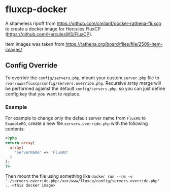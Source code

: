 # fluxcp-docker

A shameless ripoff from https://github.com/cmilanf/docker-rathena-fluxcp to create a docker image for Hercules FluxCP (https://github.com/HerculesWS/FluxCP).

Item images was taken from https://rathena.org/board/files/file/2509-item-images/

## Config Override
To override the `config/servers.php`, mount your custom `server.php` file to `/var/www/fluxcp/config/servers.override.php`. Recursive array merge will be performed against the default `config/servers.php`, so you can just define config key that you want to replace.

### Example
For example to change only the default server name from `FluxRO` to `ExampleRO`, create a new file `servers.override.php` with the following contents:
```php
<?php
return array(
  array(
    'ServerName' => 'FluxRO'
  )
);
?>
```
Then mount the file using something like `docker run --rm -v './servers.override.php:/var/www/fluxcp/config/servers.override.php' ...<this docker image>`
